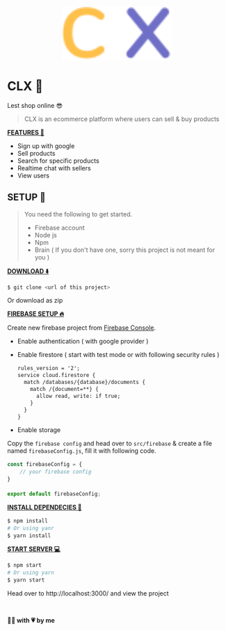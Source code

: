 <p align="center">
    <img src="./public/images/logo.svg" alt="clx" width="50%" />
</p>


# CLX 🛒

Lest shop online 😎

> CLX is an ecommerce platform where users can sell & buy products

<B><u>FEATURES 🌟</u></B>

- Sign up with google
- Sell products
- Search for specific products
- Realtime chat with sellers
- View users

## SETUP 👷

> You need the following to get started.
>
> - Firebase account
> - Node js
> - Npm
> - Brain ( If you don't have one, sorry this project is not meant for you )

<B><u>DOWNLOAD ⬇️</u></B>

```bash
$ git clone <url of this project>
```

Or download as zip

<B><u>FIREBASE SETUP 🔥</u></B>

Create new firebase project from <a href="https://console.firebase.google.com/">Firebase Console</a>.

- Enable authentication ( with google provider )

- Enable firestore ( start with test mode or with following security rules )

  ```
  rules_version = '2';
  service cloud.firestore {
    match /databases/{database}/documents {
      match /{document=**} {
        allow read, write: if true;
      }
    }
  }
  ```

- Enable storage

Copy the `firebase config` and head over to `src/firebase` & create a file named `firebaseConfig.js`, fill it with following code.

```javascript
const firebaseConfig = {
    // your firebase config
}

export default firebaseConfig;
```

<B><u>INSTALL DEPENDECIES 📂</u></B>

```bash
$ npm install
# Or using yanr
$ yarn install
```

<B><u>START SERVER 💻</u></B>

```bash
$ npm start
# Or using yarn
$ yarn start
```

Head over to http://localhost:3000/ and view the project

<br />

__👨‍💻 with 💗 by me__

